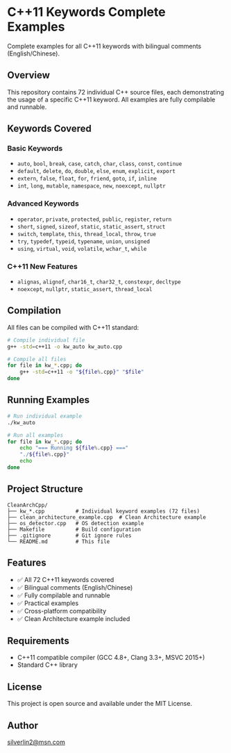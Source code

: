 # C++11 Keywords Complete Examples

Complete examples for all C++11 keywords with bilingual comments (English/Chinese).

## Overview

This repository contains 72 individual C++ source files, each demonstrating the usage of a specific C++11 keyword. All examples are fully compilable and runnable.

## Keywords Covered

### Basic Keywords
- `auto`, `bool`, `break`, `case`, `catch`, `char`, `class`, `const`, `continue`
- `default`, `delete`, `do`, `double`, `else`, `enum`, `explicit`, `export`
- `extern`, `false`, `float`, `for`, `friend`, `goto`, `if`, `inline`
- `int`, `long`, `mutable`, `namespace`, `new`, `noexcept`, `nullptr`

### Advanced Keywords
- `operator`, `private`, `protected`, `public`, `register`, `return`
- `short`, `signed`, `sizeof`, `static`, `static_assert`, `struct`
- `switch`, `template`, `this`, `thread_local`, `throw`, `true`
- `try`, `typedef`, `typeid`, `typename`, `union`, `unsigned`
- `using`, `virtual`, `void`, `volatile`, `wchar_t`, `while`

### C++11 New Features
- `alignas`, `alignof`, `char16_t`, `char32_t`, `constexpr`, `decltype`
- `noexcept`, `nullptr`, `static_assert`, `thread_local`

## Compilation

All files can be compiled with C++11 standard:

```bash
# Compile individual file
g++ -std=c++11 -o kw_auto kw_auto.cpp

# Compile all files
for file in kw_*.cpp; do
    g++ -std=c++11 -o "${file%.cpp}" "$file"
done
```

## Running Examples

```bash
# Run individual example
./kw_auto

# Run all examples
for file in kw_*.cpp; do
    echo "=== Running ${file%.cpp} ==="
    "./${file%.cpp}"
    echo
done
```

## Project Structure

```
CleanArchCpp/
├── kw_*.cpp          # Individual keyword examples (72 files)
├── clean_architecture_example.cpp  # Clean Architecture example
├── os_detector.cpp   # OS detection example
├── Makefile          # Build configuration
├── .gitignore        # Git ignore rules
└── README.md         # This file
```

## Features

- ✅ All 72 C++11 keywords covered
- ✅ Bilingual comments (English/Chinese)
- ✅ Fully compilable and runnable
- ✅ Practical examples
- ✅ Cross-platform compatibility
- ✅ Clean Architecture example included

## Requirements

- C++11 compatible compiler (GCC 4.8+, Clang 3.3+, MSVC 2015+)
- Standard C++ library

## License

This project is open source and available under the MIT License.

## Author

silverlin2@msn.com 
